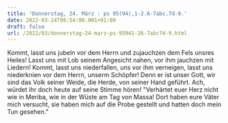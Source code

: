```yaml
---
title: 'Donnerstag, 24. März : ps 95(94),1-2.6-7abc.7d-9.'
date: 2022-03-24T06:54:00.001+01:00
draft: false
url: /2022/03/donnerstag-24-marz-ps-95941-26-7abc7d-9.html
---
```


Kommt, lasst uns jubeln vor dem Herrn und zujauchzen dem Fels unsres Heiles! Lasst uns mit Lob seinem Angesicht nahen, vor ihm jauchzen mit Liedern! Kommt, lasst uns niederfallen, uns vor ihm verneigen, lasst uns niederknien vor dem Herrn, unserm Schöpfer! Denn er ist unser Gott, wir sind das Volk seiner Weide, die Herde, von seiner Hand geführt. Ach, würdet ihr doch heute auf seine Stimme hören! "Verhärtet euer Herz nicht wie in Meriba, wie in der Wüste am Tag von Massa! Dort haben eure Väter mich versucht, sie haben mich auf die Probe gestellt und hatten doch mein Tun gesehen."